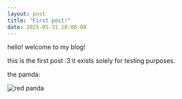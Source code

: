```yaml
---
layout: post
title: "First post!"
date: 2025-05-31 18:00:00
---
```


hello! welcome to my blog!

this is the first post :3 it exists solely for testing purposes.

the pamda:

![red panda](https://upload.wikimedia.org/wikipedia/commons/7/74/Ailurus_fulgens_Cerza.JPG)